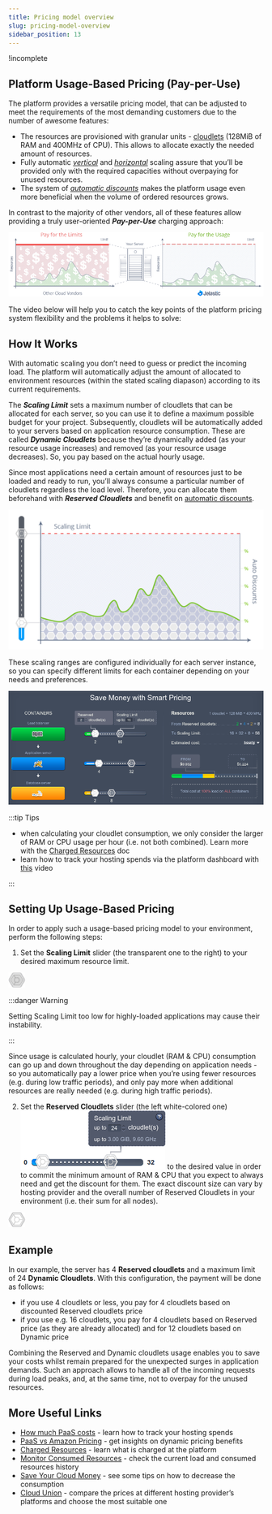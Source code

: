 ```yaml
---
title: Pricing model overview
slug: pricing-model-overview
sidebar_position: 13
---
```


!incomplete

## Platform Usage-Based Pricing (Pay-per-Use)

The platform provides a versatile pricing model, that can be adjusted to meet the requirements of the most demanding customers due to the number of awesome features:

- The resources are provisioned with granular units - [cloudlets](/docs/PlatformOverview/Cloudlet) (128MiB of RAM and 400MHz of CPU). This allows to allocate exactly the needed amount of resources.
- Fully automatic _[vertical](/docs/ApplicationSetting/Scaling%20And%20Clustering/Automatic%20Vertical%20Scaling)_ and _[horizontal](/docs/ApplicationSetting/Scaling%20And%20Clustering/Automatic%20Horizontal%20Scaling)_ scaling assure that you’ll be provided only with the required capacities without overpaying for unused resources.
- The system of _[automatic discounts](/docs/Account&Pricing/Automatic%20Discounts)_ makes the platform usage even more beneficial when the volume of ordered resources grows.

In contrast to the majority of other vendors, all of these features allow providing a truly user-oriented **_Pay-per-Use_** charging approach:

<div style={{
    display:'flex',
    justifyContent: 'center',
    margin: '0 0 1rem 0'
}}>

![Locale Dropdown](./img/PricingModelOverview/1.png)

</div>

The video below will help you to catch the key points of the platform pricing system flexibility and the problems it helps to solve:


## How It Works

With automatic scaling you don’t need to guess or predict the incoming load. The platform will automatically adjust the amount of allocated to environment resources (within the stated scaling diapason) according to its current requirements.

The **_Scaling Limit_** sets a maximum number of cloudlets that can be allocated for each server, so you can use it to define a maximum possible budget for your project. Subsequently, cloudlets will be automatically added to your servers based on application resource consumption. These are called **_Dynamic Cloudlets_** because they’re dynamically added (as your resource usage increases) and removed (as your resource usage decreases). So, you pay based on the actual hourly usage.

Since most applications need a certain amount of resources just to be loaded and ready to run, you’ll always consume a particular number of cloudlets regardless the load level. Therefore, you can allocate them beforehand with **_Reserved Cloudlets_** and benefit on [automatic discounts](/docs/Account&Pricing/Automatic%20Discounts).

<div style={{
    display:'flex',
    justifyContent: 'center',
    margin: '0 0 1rem 0'
}}>

![Locale Dropdown](./img/PricingModelOverview/2.png)

</div>

These scaling ranges are configured individually for each server instance, so you can specify different limits for each container depending on your needs and preferences.

<div style={{
    display:'flex',
    justifyContent: 'center',
    margin: '0 0 1rem 0'
}}>

![Locale Dropdown](./img/PricingModelOverview/3.png)

</div>

:::tip Tips

- when calculating your cloudlet consumption, we only consider the larger of RAM or CPU usage per hour (i.e. not both combined). Learn more with the [Charged Resources](/docs/Account&Pricing/Resource%20Charging/Charged%20Resources) doc
- learn how to track your hosting spends via the platform dashboard with [this](https://www.youtube.com/watch?v=eCiXPx3nkro) video

:::

## Setting Up Usage-Based Pricing

In order to apply such a usage-based pricing model to your environment, perform the following steps:

1. Set the **Scaling Limit** slider (the transparent one to the right) to your desired maximum resource limit.

<div style={{
    display:'flex',
    justifyContent: 'center',
    margin: '0 0 1rem 0'
}}>

![Locale Dropdown](./img/PricingModelOverview/4.png)

</div>

:::danger Warning

Setting Scaling Limit too low for highly-loaded applications may cause their instability.

:::

Since usage is calculated hourly, your cloudlet (RAM & CPU) consumption can go up and down throughout the day depending on application needs - so you automatically pay a lower price when you’re using fewer resources (e.g. during low traffic periods), and only pay more when additional resources are really needed (e.g. during high traffic periods).

2. Set the **Reserved Cloudlets** slider (the left white-colored one) ![Locale Dropdown](./img/PricingModelOverview/5.png) to the desired value in order to commit the minimum amount of RAM & CPU that you expect to always need and get the discount for them. The exact discount size can vary by hosting provider and the overall number of Reserved Cloudlets in your environment (i.e. their sum for all nodes).

<div style={{
    display:'flex',
    justifyContent: 'center',
    margin: '0 0 1rem 0'
}}>

![Locale Dropdown](./img/PricingModelOverview/6.png)

</div>

## Example

In our example, the server has 4 **Reserved cloudlets** and a maximum limit of 24 **Dynamic Cloudlets**. With this configuration, the payment will be done as follows:

- if you use 4 cloudlets or less, you pay for 4 cloudlets based on discounted Reserved cloudlets price
- if you use e.g. 16 cloudlets, you pay for 4 cloudlets based on Reserved price (as they are already allocated) and for 12 cloudlets based on Dynamic price

Combining the Reserved and Dynamic cloudlets usage enables you to save your costs whilst remain prepared for the unexpected surges in application demands. Such an approach allows to handle all of the incoming requests during load peaks, and, at the same time, not to overpay for the unused resources.

## More Useful Links

- [How much PaaS costs](https://www.youtube.com/watch?v=yg_fVjCbyuw&list=PLkntuNwly7TcU_IAoiZhxxQuq9nUsQQ5r&index=8) - learn how to track your hosting spends
- [PaaS vs Amazon Pricing](https://cloudmydc.com/) - get insights on dynamic pricing benefits
- [Charged Resources](/docs/Account&Pricing/Resource%20Charging/Pricing%20FAQ) - learn what is charged at the platform
- [Monitor Consumed Resources](/docs/Account&Pricing/Resource%20Charging/Monitoring%20Consumed%20Resources) - check the current load and consumed resources history
- [Save Your Cloud Money](https://cloudmydc.com/) - see some tips on how to decrease the consumption
- [Cloud Union](https://cloudmydc.com/) - compare the prices at different hosting provider’s platforms and choose the most suitable one
